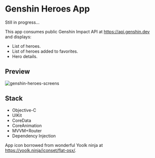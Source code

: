 # Genshin Heroes App

Still in progress...

This app consumes public Genshin Impact API at https://api.genshin.dev and displays: 

- List of heroes.
- List of heroes added to favorites.
- Hero details.

## Preview

![genshin-heroes-screens](https://github.com/acidbeast/genshin-heroes/assets/754724/dcdea4b0-7c64-4da8-a8fc-6fb81a0363da)

## Stack

- Objective-C
- UIKit
- CoreData
- CoreAnimation
- MVVM+Router
- Dependency Injection

App icon borrowed from wonderful Yoolk ninja at https://yoolk.ninja/iconset/flat-osx/.
